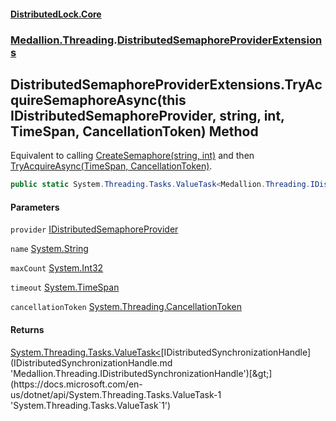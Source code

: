 #### [DistributedLock.Core](README.md 'README')
### [Medallion.Threading](Medallion.Threading.md 'Medallion.Threading').[DistributedSemaphoreProviderExtensions](DistributedSemaphoreProviderExtensions.md 'Medallion.Threading.DistributedSemaphoreProviderExtensions')

## DistributedSemaphoreProviderExtensions.TryAcquireSemaphoreAsync(this IDistributedSemaphoreProvider, string, int, TimeSpan, CancellationToken) Method

Equivalent to calling [CreateSemaphore(string, int)](IDistributedSemaphoreProvider.CreateSemaphore.AA9FahTKczyqDQd0GIAGzQ.md 'Medallion.Threading.IDistributedSemaphoreProvider.CreateSemaphore(string, int)') and then  
[TryAcquireAsync(TimeSpan, CancellationToken)](IDistributedSemaphore.TryAcquireAsync.yTpJMeiQTyO40ByV0nmdkQ.md 'Medallion.Threading.IDistributedSemaphore.TryAcquireAsync(System.TimeSpan, System.Threading.CancellationToken)').

```csharp
public static System.Threading.Tasks.ValueTask<Medallion.Threading.IDistributedSynchronizationHandle?> TryAcquireSemaphoreAsync(this Medallion.Threading.IDistributedSemaphoreProvider provider, string name, int maxCount, System.TimeSpan timeout=default(System.TimeSpan), System.Threading.CancellationToken cancellationToken=default(System.Threading.CancellationToken));
```
#### Parameters

<a name='Medallion.Threading.DistributedSemaphoreProviderExtensions.TryAcquireSemaphoreAsync(thisMedallion.Threading.IDistributedSemaphoreProvider,string,int,System.TimeSpan,System.Threading.CancellationToken).provider'></a>

`provider` [IDistributedSemaphoreProvider](IDistributedSemaphoreProvider.md 'Medallion.Threading.IDistributedSemaphoreProvider')

<a name='Medallion.Threading.DistributedSemaphoreProviderExtensions.TryAcquireSemaphoreAsync(thisMedallion.Threading.IDistributedSemaphoreProvider,string,int,System.TimeSpan,System.Threading.CancellationToken).name'></a>

`name` [System.String](https://docs.microsoft.com/en-us/dotnet/api/System.String 'System.String')

<a name='Medallion.Threading.DistributedSemaphoreProviderExtensions.TryAcquireSemaphoreAsync(thisMedallion.Threading.IDistributedSemaphoreProvider,string,int,System.TimeSpan,System.Threading.CancellationToken).maxCount'></a>

`maxCount` [System.Int32](https://docs.microsoft.com/en-us/dotnet/api/System.Int32 'System.Int32')

<a name='Medallion.Threading.DistributedSemaphoreProviderExtensions.TryAcquireSemaphoreAsync(thisMedallion.Threading.IDistributedSemaphoreProvider,string,int,System.TimeSpan,System.Threading.CancellationToken).timeout'></a>

`timeout` [System.TimeSpan](https://docs.microsoft.com/en-us/dotnet/api/System.TimeSpan 'System.TimeSpan')

<a name='Medallion.Threading.DistributedSemaphoreProviderExtensions.TryAcquireSemaphoreAsync(thisMedallion.Threading.IDistributedSemaphoreProvider,string,int,System.TimeSpan,System.Threading.CancellationToken).cancellationToken'></a>

`cancellationToken` [System.Threading.CancellationToken](https://docs.microsoft.com/en-us/dotnet/api/System.Threading.CancellationToken 'System.Threading.CancellationToken')

#### Returns
[System.Threading.Tasks.ValueTask&lt;](https://docs.microsoft.com/en-us/dotnet/api/System.Threading.Tasks.ValueTask-1 'System.Threading.Tasks.ValueTask`1')[IDistributedSynchronizationHandle](IDistributedSynchronizationHandle.md 'Medallion.Threading.IDistributedSynchronizationHandle')[&gt;](https://docs.microsoft.com/en-us/dotnet/api/System.Threading.Tasks.ValueTask-1 'System.Threading.Tasks.ValueTask`1')
